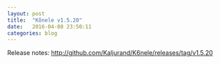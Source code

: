 ```yaml
---
layout: post
title:  "Kõnele v1.5.20"
date:   2016-04-08 23:50:11
categories: blog
---
```


Release notes: <http://github.com/Kaljurand/K6nele/releases/tag/v1.5.20>

